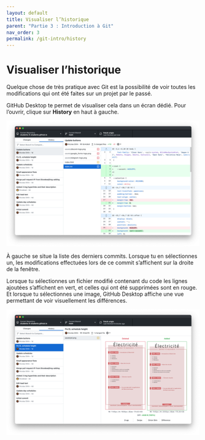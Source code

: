 ```yaml
---
layout: default
title: Visualiser l’historique
parent: "Partie 3 : Introduction à Git"
nav_order: 3
permalink: /git-intro/history
---
```


# Visualiser l’historique
Quelque chose de très pratique avec Git est la possibilité de voir toutes les modifications qui ont été faites sur un projet par le passé.

GitHub Desktop te permet de visualiser cela dans un écran dédié. Pour l’ouvrir, clique sur **History** en haut à gauche.

![La vue History de GitHub Desktop](../assets/history.png)

À gauche se situe la liste des derniers commits. Lorsque tu en sélectionnes un, les modifications effectuées lors de ce commit s’affichent sur la droite de la fenêtre.

Lorsque tu sélectionnes un fichier modifié contenant du code les lignes ajoutées s’affichent en vert, et celles qui ont été supprimées sont en rouge. Et lorsque tu sélectionnes une image, GitHub Desktop affiche une vue permettant de voir visuellement les différences.

![Affichage des modifications effectuées sur une image](../assets/diff-image.png)
